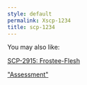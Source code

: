 ```yaml
---
style: default
permalink: Xscp-1234
title: scp-1234
---
```

You may also like:

[SCP-2915: Frostee-Flesh](http://scp-wiki.net/scp-2915)

["Assessment"](http://scp-wiki.net/goc-tale-sequence-assessment)
